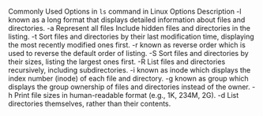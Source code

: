 Commonly Used Options in `ls` command in Linux
Options	Description
-l	known as a long format that displays detailed information about files and directories.
-a	Represent all files Include hidden files and directories in the listing.
-t	Sort files and directories by their last modification time, displaying the most recently modified ones first.
-r	known as reverse order which is used to reverse the default order of listing.
-S	Sort files and directories by their sizes, listing the largest ones first.
-R	List files and directories recursively, including subdirectories.
-i	known as inode which displays the index number (inode) of each file and directory.
-g	known as group which displays the group ownership of files and directories instead of the owner.
-h	Print file sizes in human-readable format (e.g., 1K, 234M, 2G).
-d	List directories themselves, rather than their contents.